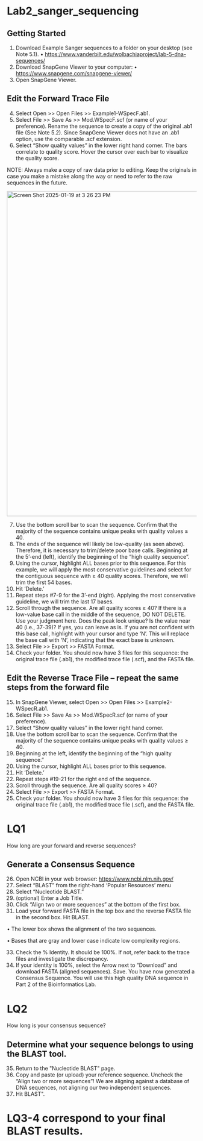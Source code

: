 # Lab2_sanger_sequencing

## Getting Started
1. Download Example Sanger sequences to a folder on your desktop (see Note 5.1).
• https://www.vanderbilt.edu/wolbachiaproject/lab-5-dna-sequences/
2. Download SnapGene Viewer to your computer:
• https://www.snapgene.com/snapgene-viewer/
3. Open SnapGene Viewer.


## Edit the Forward Trace File

4. Select Open >> Open Files >> Example1-WSpecF.ab1.
5. Select File >> Save As >> Mod.WSpecF.scf (or name of your preference). Rename the sequence to create a copy of the original .ab1 file (See Note 5.2). Since SnapGene Viewer does not have an .ab1 option, use the comparable .scf extension.
6. Select “Show quality values” in the lower right hand corner. The bars correlate to quality score. Hover the cursor over each bar to visualize the quality score.

NOTE: Always make a copy of raw data prior to editing. Keep the originals in case you make a mistake along the way or need to refer to the raw sequences in the future.

<img width="863" alt="Screen Shot 2025-01-19 at 3 26 23 PM" src="https://github.com/user-attachments/assets/4e644e82-3c7a-4739-a270-53c5b0272863" />


7. Use the bottom scroll bar to scan the sequence. Confirm that the majority of the sequence contains unique peaks with quality values ≥ 40.
8. The ends of the sequence will likely be low-quality (as seen above). Therefore, it is necessary to trim/delete poor base calls. Beginning at the 5’-end (left), identify the beginning of the “high quality sequence”.
9. Using the cursor, highlight ALL bases prior to this sequence. For this example, we will apply the most conservative guidelines and select for the contiguous sequence with ≥ 40 quality scores. Therefore, we will trim the first 54 bases.
10. Hit ‘Delete.’ 
11. Repeat steps #7-9 for the 3’-end (right). Applying the most conservative guideline, we will trim the last 17 bases.
12. Scroll through the sequence. Are all quality scores ≥ 40? If there is a low-value base call in the middle of the sequence, DO NOT DELETE. Use your judgment here. Does the peak look unique? Is the value near 40 (i.e., 37-39)? If yes, you can leave as is. If you are not confident with this base call, highlight with your cursor and type ‘N’. This will replace the base call with ‘N’, indicating that the exact base is unknown.
13. Select File >> Export >> FASTA Format.
14. Check your folder. You should now have 3 files for this sequence: the original trace file (.ab1), the modified trace file (.scf), and the FASTA file.

## Edit the Reverse Trace File – repeat the same steps from the forward file

15. In SnapGene Viewer, select Open >> Open Files >> Example2-WSpecR.ab1.
16. Select File >> Save As >> Mod.WSpecR.scf (or name of your preference).
17. Select “Show quality values” in the lower right hand corner.
18. Use the bottom scroll bar to scan the sequence. Confirm that the majority of the sequence
contains unique peaks with quality values ≥ 40.
19. Beginning at the left, identify the beginning of the “high quality sequence.”
20. Using the cursor, highlight ALL bases prior to this sequence.
21. Hit ‘Delete.’
22. Repeat steps #19-21 for the right end of the sequence.
23. Scroll through the sequence. Are all quality scores ≥ 40?
24. Select File >> Export >> FASTA Format.
25. Check your folder. You should now have 3 files for this sequence: the original trace file (.ab1), the modified trace file (.scf), and the FASTA file.

# LQ1
How long are your forward and reverse sequences?

## Generate a Consensus Sequence

26. Open NCBI in your web browser: https://www.ncbi.nlm.nih.gov/
27. Select “BLAST” from the right-hand ‘Popular Resources’ menu
28. Select “Nucleotide BLAST.”
29. (optional) Enter a Job Title.
30. Click “Align two or more sequences” at the bottom of the first box.
31. Load your forward FASTA file in the top box and the reverse FASTA file in the second box. Hit BLAST.

• The lower box shows the alignment of the two sequences.

• Bases that are gray and lower case indicate low complexity regions.

33. Check the % Identity. It should be 100%. If not, refer back to the trace files and investigate the discrepancy.
34. If your identity is 100%, select the Arrow next to “Download” and download FASTA (aligned sequences). Save. You have now generated a Consensus Sequence. You will use this high quality DNA sequence in Part 2 of the Bioinformatics Lab.

# LQ2
How long is your consensus sequence? 

## Determine what your sequence belongs to using the BLAST tool.

35. Return to the "Nucleotide BLAST" page.
36. Copy and paste (or upload) your reference sequence. Uncheck the “Align two or more sequences”! We are aligning against a database of DNA sequences, not aligning our two independent sequences.
37. Hit BLAST".

# LQ3-4 correspond to your final BLAST results.

